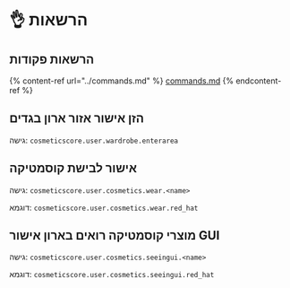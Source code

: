 # 👌 הרשאות

## הרשאות פקודות

{% content-ref url="../commands.md" %}
[commands.md](../commands.md)
{% endcontent-ref %}

## הזן אישור אזור ארון בגדים

גישה: `cosmeticscore.user.wardrobe.enterarea`

## אישור לבישת קוסמטיקה

גישה: `cosmeticscore.user.cosmetics.wear.<name>`

דוגמא: `cosmeticscore.user.cosmetics.wear.red_hat`

## מוצרי קוסמטיקה רואים בארון אישור GUI

גישה: `cosmeticscore.user.cosmetics.seeingui.<name>`

דוגמא: `cosmeticscore.user.cosmetics.seeingui.red_hat`
